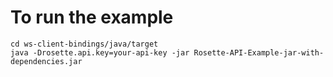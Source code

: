 To run the example
==================

    cd ws-client-bindings/java/target
    java -Drosette.api.key=your-api-key -jar Rosette-API-Example-jar-with-dependencies.jar 
